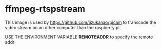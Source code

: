 # ffmpeg-rtspstream
This image is used by https://github.com/iizukanao/picam to transcode the video stream on an other computer than the raspberry pi

USE THE ENVIRONMENT VARIABLE **REMOTEADDR** to specify the remote addr

